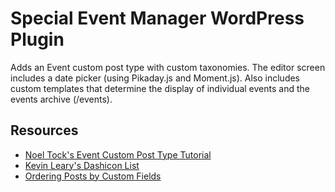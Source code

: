# Special Event Manager WordPress Plugin

Adds an Event custom post type with custom taxonomies. The editor screen includes a date picker (using Pikaday.js and Moment.js). Also includes custom templates that determine the display of individual events and the events archive (/events).

## Resources
- [Noel Tock's Event Custom Post Type Tutorial](http://www.noeltock.com/web-design/wordpress/custom-post-types-events-pt1/)
- [Kevin Leary's Dashicon List](http://www.kevinleary.net/wordpress-dashicons-list-custom-post-type-icons/)
- [Ordering Posts by Custom Fields](http://www.advancedcustomfields.com/resources/orde-posts-by-custom-fields/)
